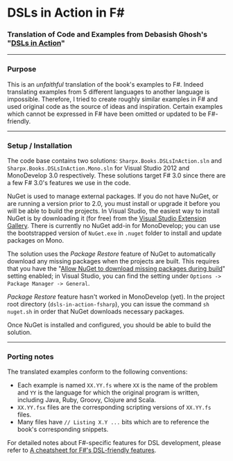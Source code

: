 DSLs in Action in F#
===
### Translation of Code and Examples from Debasish Ghosh's "[DSLs in Action](http://www.manning.com/ghosh/)" ###

---

### Purpose ###
This is an *unfaithful* translation of the book's examples to F#. 
Indeed translating examples from 5 different languages to another language is impossible.
Therefore, I tried to create roughly similar examples in F# and used original code as the source of ideas and inspiration.
Certain examples which cannot be expressed in F# have been omitted or updated to be F#-friendly.

---

### Setup / Installation ###
The code base contains two solutions: `Sharpx.Books.DSLsInAction.sln` and `Sharpx.Books.DSLsInAction.Mono.sln` for Visual Studio 2012 and MonoDevelop 3.0 respectively.
These solutions target F# 3.0 since there are a few F# 3.0's features we use in the code. 

NuGet is used to manage external packages. 
If you do not have NuGet, or are running a version prior to 2.0, you must install or upgrade it before you will be able to build the projects.
In Visual Studio, the easiest way to install NuGet is by downloading it (for free) from the [Visual Studio Extension Gallery](http://visualstudiogallery.msdn.microsoft.com/27077b70-9dad-4c64-adcf-c7cf6bc9970c).
There is currently no NuGet add-in for MonoDevelop; you can use the bootstrapped version of `NuGet.exe` in `.nuget` folder to install and update packages on Mono.

The solution uses the *Package Restore* feature of NuGet to automatically download any missing packages when the projects are built. 
This requires that you have the "[Allow NuGet to download missing packages during build](http://docs.nuget.org/docs/workflows/using-nuget-without-committing-packages)" setting enabled; 
in Visual Studio, you can find the setting under `Options -> Package Manager -> General`.

*Package Restore* feature hasn't worked in MonoDevelop (yet). 
In the project root directory (`dsls-in-action-fsharp`), you can issue the command `sh nuget.sh` in order that NuGet downloads necessary packages.

Once NuGet is installed and configured, you should be able to build the solution.

---

### Porting notes ###

The translated examples conform to the following conventions:
- Each example is named `XX.YY.fs` where `XX` is the name of the problem and `YY` is the language for which the original program is written, including Java, Ruby, Groovy, Clojure and Scala.
- `XX.YY.fsx` files are the corresponding scripting versions of `XX.YY.fs` files.
- Many files have `// Listing X.Y ...` bits which are to reference the book's corresponding snippets.

For detailed notes about F#-specific features for DSL development, please refer to [A cheatsheet for F#'s DSL-friendly features](https://github.com/dungpa/dsls-in-action-fsharp/blob/master/DSLCheatsheet.md).

